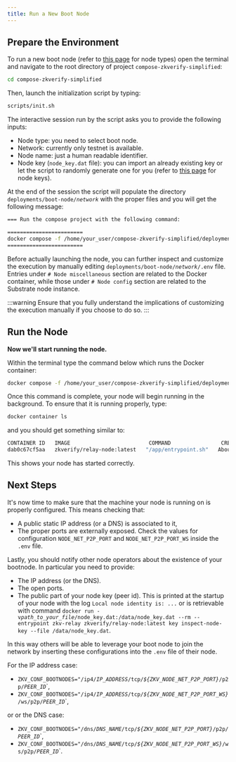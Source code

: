 ```yaml
---
title: Run a New Boot Node
---
```


## Prepare the Environment

To run a new boot node (refer to [this page](../01-getting_started.md#node-types.md) for node types) open the terminal and navigate to the root directory of project `compose-zkverify-simplified`:

```bash
cd compose-zkverify-simplified
```

Then, launch the initialization script by typing:

```bash
scripts/init.sh
```

The interactive session run by the script asks you to provide the following inputs:

- Node type: you need to select boot node.
- Network: currently only testnet is available.
- Node name: just a human readable identifier.
- Node key (`node_key.dat` file): you can import an already existing key or let the script to randomly generate one for you (refer to [this page](./01-getting_started_docker.md) for node keys).

At the end of the session the script will populate the directory `deployments/boot-node/`*`network`* with the proper files and you will get the following message:

```bash
=== Run the compose project with the following command:

========================
docker compose -f /home/your_user/compose-zkverify-simplified/deployments/boot-node/testnet/docker-compose.yml up -d
========================
```

Before actually launching the node, you can further inspect and customize the execution by manually editing `deployments/boot-node/`*`network`*`/.env` file. Entries under `# Node miscellaneous` section are related to the Docker container, while those under `# Node config` section are related to the Substrate node instance.

:::warning
Ensure that you fully understand the implications of customizing the execution manually if you choose to do so.
:::

## Run the Node

**Now we'll start running the node.**

Within the terminal type the command below which runs the Docker container:

```bash
docker compose -f /home/your_user/compose-zkverify-simplified/deployments/boot-node/testnet/docker-compose.yml up -d
```

Once this command is complete, your node will begin running in the background.  To ensure that it is running properly, type:

```bash
docker container ls
```

and you should get something similar to:

```bash
CONTAINER ID   IMAGE                         COMMAND                CREATED              STATUS              NAMES
dab0c67cf5aa   zkverify/relay-node:latest   "/app/entrypoint.sh"   About a minute ago   Up About a minute   boot-node
```

This shows your node has started correctly.

## Next Steps

It's now time to make sure that the machine your node is running on is properly configured.  This means checking that:

- A public static IP address (or a DNS) is associated to it,
- The proper ports are externally exposed.  Check the values for configuration `NODE_NET_P2P_PORT` and `NODE_NET_P2P_PORT_WS` inside the `.env` file.

Lastly, you should notify other node operators about the existence of your bootnode.  In particular you need to provide:

- The IP address (or the DNS).
- The open ports.
- The public part of your node key (peer id).  This is printed at the startup of your node with the log `Local node identity is: ...` or is retrievable with command `docker run -v`*`path_to_your_file`*`/node_key.dat:/data/node_key.dat --rm --entrypoint zkv-relay zkverify/relay-node:latest key inspect-node-key --file /data/node_key.dat`.

In this way others will be able to leverage your boot node to join the network by inserting these configurations into the `.env` file of their node.

For the IP address case:

- `ZKV_CONF_BOOTNODES="/ip4/`*`IP_ADDRESS`*`/tcp/`*`${ZKV_NODE_NET_P2P_PORT}`*`/p2p/`*`PEER_ID`*`,
- `ZKV_CONF_BOOTNODES="/ip4/`*`IP_ADDRESS`*`/tcp/`*`${ZKV_NODE_NET_P2P_PORT_WS}`*`/ws/p2p/`*`PEER_ID`*`,

or or the DNS case:

- `ZKV_CONF_BOOTNODES="/dns/`*`DNS_NAME`*`/tcp/`*`${ZKV_NODE_NET_P2P_PORT}`*`/p2p/`*`PEER_ID`*`,
- `ZKV_CONF_BOOTNODES="/dns/`*`DNS_NAME`*`/tcp/`*`${ZKV_NODE_NET_P2P_PORT_WS}`*`/ws/p2p/`*`PEER_ID`*`.

